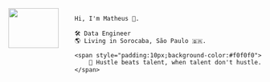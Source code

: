 <img align="left" src="https://i.gifer.com/1kaI.gif" width="100" height="80">

```diff
    Hi, I'm Matheus 🥷.
    
    🛠️ Data Engineer
    🌎 Living in Sorocaba, São Paulo 🇧🇷.

    <span style="padding:10px;background-color:#f0f0f0"> 
        📖 Hustle beats talent, when talent don't hustle.
    </span>
```


<!--
<p align="center" target="_blank">
    <a href="https://www.credly.com/badges/77398085-0971-4cca-b14e-0cf74d0ee167/public_url" target="_blank">
        <img src="https://images.credly.com/size/340x340/images/024d0122-724d-4c5a-bd83-cfe3c4b7a073/image.png" alt="GitHub Foundations Certification Badge" height="150" width="150">
    </a>
</p>
-->

<!--
**matdomis/matdomis** is a ✨ _special_ ✨ repository because its `README.md` (this file) appears on your GitHub profile.

Here are some ideas to get you started:

- 🔭 I’m currently working on ...
- 🌱 I’m currently learning ...
- 👯 I’m looking to collaborate on ...
- 🤔 I’m looking for help with ...
- 💬 Ask me about ...
- 📫 How to reach me: ...
- 😄 Pronouns: ...
- ⚡ Fun fact: ...
-->
